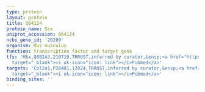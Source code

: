 ```yaml
---
type: protein
layout: protein
title: Q64124
protein_name: Scx
uniprot_accession: Q64124
ncbi_gene_id: '20289'
organism: Mus musculus
function: transcription factor and target gene
tfs: 'Mkx,Q8BIA3,210719,TRRUST,inferred by curator,&ensp;<a href="https://www.ncbi.nlm.nih.gov/pubmed/?term=25332192%5Buid%5D"
  target="_blank"><i uk-icon="icon: link"></i>Pubmed</a>'
targets: 'Col2a1,P28481,12824,TRRUST,inferred by curator,&ensp;<a href="https://www.ncbi.nlm.nih.gov/pubmed/?term=19828133%5Buid%5D"
  target="_blank"><i uk-icon="icon: link"></i>Pubmed</a>'
binding_sites: ''
---
```


